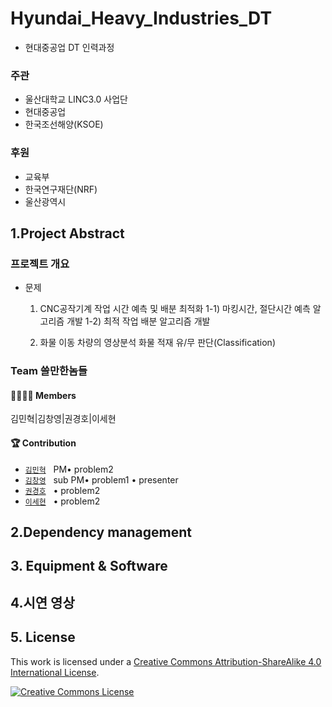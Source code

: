 # Hyundai_Heavy_Industries_DT

-   현대중공업 DT 인력과정

### 주관

-   울산대학교 LINC3.0 사업단
-   현대중공업
-   한국조선해양(KSOE)

### 후원

-   교육부
-   한국연구재단(NRF)
-   울산광역시

## 1.Project Abstract

### 프로젝트 개요

-   문제

    1. CNC공작기계 작업 시간 예측 및 배분 최적화
       1-1) 마킹시간, 절단시간 예측 알고리즘 개발
       1-2) 최적 작업 배분 알고리즘 개발

    2. 화물 이동 차량의 영상분석
       화물 적재 유/무 판단(Classification)

### Team 쓸만한놈들

#### 👨‍👩‍👦‍👦 Members

김민혁|김창영|권경호|이세현

#### 🏆 Contribution

-   [`김민혁`]() &nbsp; PM• problem2
-   [`김창영`]() &nbsp; sub PM• problem1 • presenter
-   [`권경호`]() &nbsp; • problem2
-   [`이세현`]() &nbsp; • problem2

## 2.Dependency management

## 3. Equipment & Software

## 4.시연 영상

## 5. License

This work is licensed under a <a rel="license" href="http://creativecommons.org/licenses/by-sa/4.0/">Creative Commons Attribution-ShareAlike 4.0 International License</a>.

<a rel="license" href="http://creativecommons.org/licenses/by-sa/4.0/"><img alt="Creative Commons License" style="border-width:0" src="https://i.creativecommons.org/l/by-sa/4.0/88x31.png" /></a><br />
